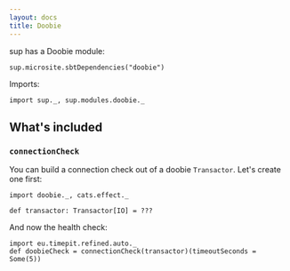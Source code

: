 ```yaml
---
layout: docs
title: Doobie
---
```


sup has a Doobie module:

```tut:passthrough
sup.microsite.sbtDependencies("doobie")
```

Imports:
```tut:silent
import sup._, sup.modules.doobie._
```

## What's included

### `connectionCheck`

You can build a connection check out of a doobie `Transactor`. Let's create one first:

```tut:book
import doobie._, cats.effect._

def transactor: Transactor[IO] = ???
```

And now the health check:

```tut:book
import eu.timepit.refined.auto._
def doobieCheck = connectionCheck(transactor)(timeoutSeconds = Some(5))
```
